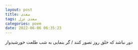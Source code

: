 ```yaml
---
layout: post
title: سعدی
tags: سعدی غزل
categories: poem
date: 2022-06-06 06:35:23
---
```


دور نباشد که خلق روز تصور کنند / گر بنمایی به شب طلعت خورشیدوار
